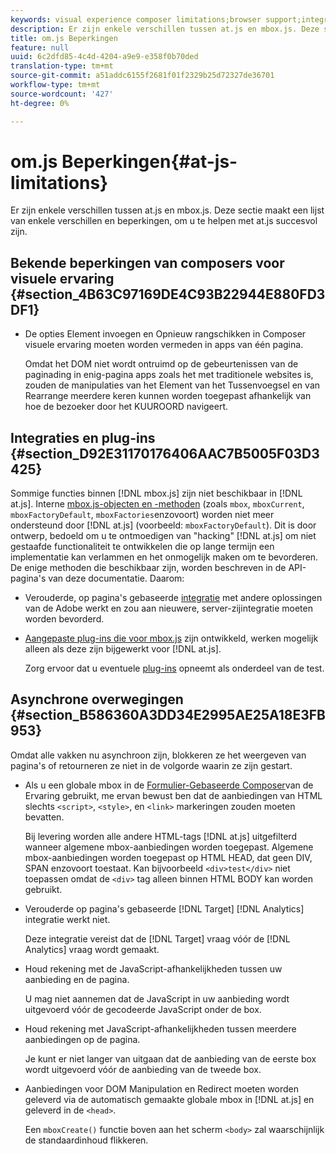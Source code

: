 ```yaml
---
keywords: visual experience composer limitations;browser support;integrations;plugins;asynchronous considerations
description: Er zijn enkele verschillen tussen at.js en mbox.js. Deze sectie maakt een lijst van enkele verschillen en beperkingen, om u te helpen met at.js succesvol zijn.
title: om.js Beperkingen
feature: null
uuid: 6c2dfd85-4c4d-4204-a9e9-e358f0b70ded
translation-type: tm+mt
source-git-commit: a51addc6155f2681f01f2329b25d72327de36701
workflow-type: tm+mt
source-wordcount: '427'
ht-degree: 0%

---
```



# om.js Beperkingen{#at-js-limitations}

Er zijn enkele verschillen tussen at.js en mbox.js. Deze sectie maakt een lijst van enkele verschillen en beperkingen, om u te helpen met at.js succesvol zijn.

## Bekende beperkingen van composers voor visuele ervaring {#section_4B63C97169DE4C93B22944E880FD3DF1}

* De opties Element invoegen en Opnieuw rangschikken in Composer visuele ervaring moeten worden vermeden in apps van één pagina.

   Omdat het DOM niet wordt ontruimd op de gebeurtenissen van de paginading in enig-pagina apps zoals het met traditionele websites is, zouden de manipulaties van het Element van het Tussenvoegsel en van Rearrange meerdere keren kunnen worden toegepast afhankelijk van hoe de bezoeker door het KUUROORD navigeert.

## Integraties en plug-ins {#section_D92E31170176406AAC7B5005F03D3425}

Sommige functies binnen [!DNL mbox.js] zijn niet beschikbaar in [!DNL at.js]. Interne [mbox.js-objecten en -methoden](../../../../c-target/c-visitor-profile/variables-profiles-parameters-methods.md#section_8C78059D15D9452F95636A5640188537) (zoals `mbox`, `mboxCurrent`, `mboxFactoryDefault`, `mboxFactories`enzovoort) worden niet meer ondersteund door [!DNL at.js] (voorbeeld: `mboxFactoryDefault`). Dit is door ontwerp, bedoeld om u te ontmoedigen van &quot;hacking&quot; [!DNL at.js] om niet gestaafde functionaliteit te ontwikkelen die op lange termijn een implementatie kan verlammen en het onmogelijk maken om te bevorderen. De enige methoden die beschikbaar zijn, worden beschreven in de API-pagina&#39;s van deze documentatie. Daarom:

* Verouderde, op pagina&#39;s gebaseerde [integratie](../../../../c-implementing-target/c-implementing-target-for-client-side-web/c-how-atjs-works/target-atjs-integrations.md#concept_C100BC4F073C4B57A608B309D0157B39) met andere oplossingen van de Adobe werkt en zou aan nieuwere, server-zijintegratie moeten worden bevorderd.
* [Aangepaste plug-ins die voor mbox.js](../../../../c-implementing-target/c-implementing-target-for-client-side-web/t-mbox-download/c-target-atjs-implementation/target-atjs-plugins.md#concept_F5D4C0A4DACF41409CC42FDD93B13FAF) zijn ontwikkeld, werken mogelijk alleen als deze zijn bijgewerkt voor [!DNL at.js].

   Zorg ervoor dat u eventuele [plug-ins](../../../../c-implementing-target/c-implementing-target-for-client-side-web/t-mbox-download/c-target-atjs-implementation/target-atjs-plugins.md#concept_F5D4C0A4DACF41409CC42FDD93B13FAF) opneemt als onderdeel van de test.

## Asynchrone overwegingen {#section_B586360A3DD34E2995AE25A18E3FB953}

Omdat alle vakken nu asynchroon zijn, blokkeren ze het weergeven van pagina&#39;s of retourneren ze niet in de volgorde waarin ze zijn gestart.

* Als u een globale mbox in de [Formulier-Gebaseerde Composer](../../../../c-experiences/experiences.md#section_3643394BD424463C8768F2907DEBCC22)van de Ervaring gebruikt, me ervan bewust ben dat de aanbiedingen van HTML slechts `<script>`, `<style>`, en `<link>` markeringen zouden moeten bevatten.

   Bij levering worden alle andere HTML-tags [!DNL at.js] uitgefilterd wanneer algemene mbox-aanbiedingen worden toegepast. Algemene mbox-aanbiedingen worden toegepast op HTML HEAD, dat geen DIV, SPAN enzovoort toestaat. Kan bijvoorbeeld `<div>test</div>` niet toepassen omdat de `<div>` tag alleen binnen HTML BODY kan worden gebruikt.

* Verouderde op pagina&#39;s gebaseerde [!DNL Target] [!DNL Analytics] integratie werkt niet.

   Deze integratie vereist dat de [!DNL Target] vraag vóór de [!DNL Analytics] vraag wordt gemaakt.

* Houd rekening met de JavaScript-afhankelijkheden tussen uw aanbieding en de pagina.

   U mag niet aannemen dat de JavaScript in uw aanbieding wordt uitgevoerd vóór de gecodeerde JavaScript onder de box.

* Houd rekening met JavaScript-afhankelijkheden tussen meerdere aanbiedingen op de pagina.

   Je kunt er niet langer van uitgaan dat de aanbieding van de eerste box wordt uitgevoerd vóór de aanbieding van de tweede box.

* Aanbiedingen voor DOM Manipulation en Redirect moeten worden geleverd via de automatisch gemaakte globale mbox in [!DNL at.js] en geleverd in de `<head>`.

   Een `mboxCreate()` functie boven aan het scherm `<body>` zal waarschijnlijk de standaardinhoud flikkeren.

